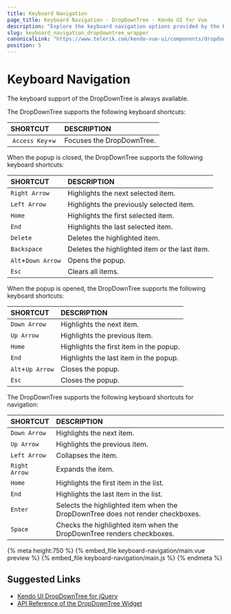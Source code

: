 ```yaml
---
title: Keyboard Navigation
page_title: Keyboard Navigation - DropDownTree - Kendo UI for Vue
description: "Explore the keyboard navigation options provided by the Kendo UI DropDownTree wrapper for Vue."
slug: keyboard_navigation_dropdowntree_wrapper
canonicalLink: "https://www.telerik.com/kendo-vue-ui/components/dropdowns/dropdowntree/keyboard-navigation/"
position: 5
---
```


<div><WrapperBanner link="/kendo-vue-ui/components/dropdowns/dropdowntree/keyboard-navigation"></WrapperBanner></div>

# Keyboard Navigation

The keyboard support of the DropDownTree is always available.

The DropDownTree supports the following keyboard shortcuts:

| SHORTCUT  | DESCRIPTION |
|:---       |:--- |
| `Access Key`+`w` | Focuses the DropDownTree.|

When the popup is closed, the DropDownTree supports the following keyboard shortcuts:

| SHORTCUT        |  DESCRIPTION |
|:---             |:---  |
|`Right Arrow`    | Highlights the next selected item. |
|`Left Arrow`     | Highlights the previously selected item. |
|`Home`           | Highlights the first selected item. |
|`End`            | Highlights the last selected item. |
|`Delete`         | Deletes the highlighted item. |
|`Backspace`      | Deletes the highlighted item or the last item. |
|`Alt`+`Down Arrow` | Opens the popup. |
|`Esc`            | Clears all items. |

When the popup is opened, the DropDownTree supports the following keyboard shortcuts:

| SHORTCUT        |  DESCRIPTION |
|:---             |:---  |
|`Down Arrow`     | Highlights the next item. |
|`Up Arrow`       | Highlights the previous item. |
|`Home`           | Highlights the first item in the popup. |
|`End`            | Highlights the last item in the popup. |
|`Alt`+`Up Arrow` | Closes the popup. |
|`Esc`            | Closes the popup. |

The DropDownTree supports the following keyboard shortcuts for navigation:

| SHORTCUT        |  DESCRIPTION |
|:---             |:---  |
|`Down Arrow`     | Highlights the next item. |
|`Up Arrow`       | Highlights the previous item. |
|`Left Arrow `    | Collapses the item. |
|`Right Arrow`    | Expands the item. |
|`Home`           | Highlights the first item in the list. |
|`End`            | Highlights the last item in the list. |
|`Enter`          | Selects the highlighted item when the DropDownTree does not render checkboxes. |
|`Space`          | Checks the highlighted item when the DropDownTree renders checkboxes. |

{% meta height:750 %}
{% embed_file keyboard-navigation/main.vue preview %}
{% embed_file keyboard-navigation/main.js %}
{% endmeta %}

## Suggested Links

* [Kendo UI DropDownTree for jQuery](https://docs.telerik.com/kendo-ui/controls/editors/dropdowntree/overview)
* [API Reference of the DropDownTree Widget](https://docs.telerik.com/kendo-ui/api/javascript/ui/dropdowntree)
